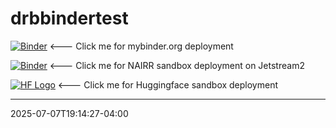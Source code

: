 # drbbindertest

[![Binder](https://mybinder.org/badge_logo.svg)](https://mybinder.org/v2/gh/dbenham/drbbindertest/HEAD?urlpath=%2Fdoc%2Ftree%2FMyNotebook.ipynb) <--- Click me for mybinder.org deployment

[![Binder](https://mybinder.org/badge_logo.svg)](https://binderhub.nairrpilot.org/v2/gh/dbenham/drbbindertest.git/HEAD) <--- Click me for NAIRR sandbox deployment on Jetstream2

[![HF Logo](https://huggingface.co/front/assets/huggingface_logo-noborder.svg)](https://huggingface.co/spaces/dbenham/jupyterhub) <--- Click me for Huggingface sandbox deployment

---
2025-07-07T19:14:27-04:00

